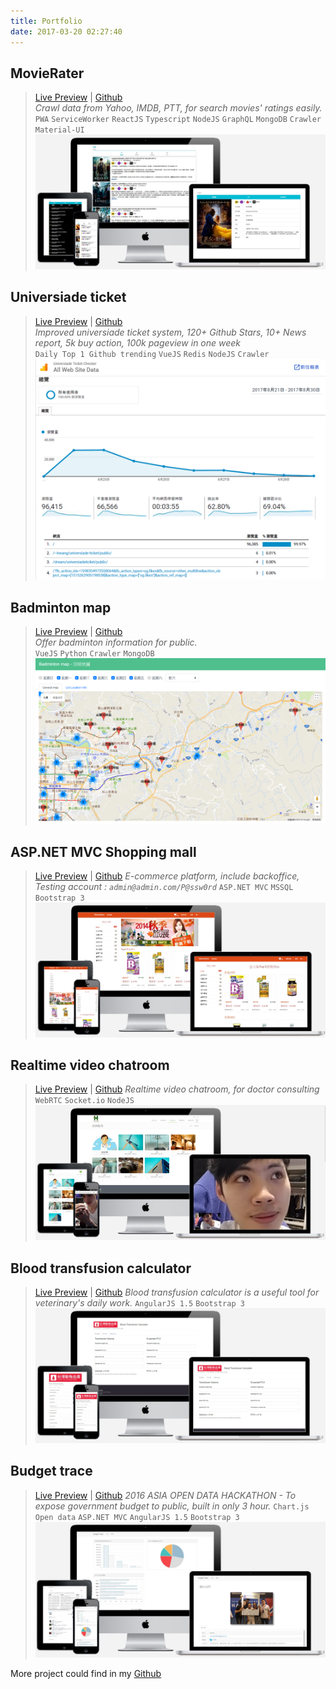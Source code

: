 ```yaml
---
title: Portfolio
date: 2017-03-20 02:27:40
---
```


## MovieRater
> [Live Preview](https://www.mvrater.com/) | [Github](https://github.com/Asing1001/movieRater.react)   
*Crawl data from Yahoo, IMDB, PTT, for search movies' ratings easily.*  
`PWA` `ServiceWorker` `ReactJS` `Typescript` `NodeJS` `GraphQL` `MongoDB` `Crawler` `Material-UI` 
![](index/movierater.jpg)

## Universiade ticket
> [Live Preview](https://ticket.mvrater.com/) | [Github](https://github.com/Asing1001/universiade-ticket)   
*Improved universiade ticket system, 120+ Github Stars, 10+ News report, 5k buy action, 100k pageview in one week*  
`Daily Top 1 Github trending` `VueJS` `Redis` `NodeJS` `Crawler` 
![](index/ticket.png)

## Badminton map
> [Live Preview](https://badmap.mvrater.com/) | [Github](https://github.com/Asing1001/badmintonmap.vue)   
*Offer badminton information for public.*  
`VueJS` `Python` `Crawler` `MongoDB` 
![](index/badmap.png)

## ASP.NET MVC Shopping mall
>  [Live Preview](https://wecarestore.azurewebsites.net/) | [Github](https://github.com/Asing1001/MVCShoppingMall) 
*E-commerce platform, include backoffice, Testing account : `admin@admin.com/P@ssw0rd`*
`ASP.NET MVC` `MSSQL` `Bootstrap 3` 
![](index/wecare-store.jpg)

## Realtime video chatroom
> [Live Preview](https://webrtc-realtime-videochat.herokuapp.com/) | [Github](https://github.com/Asing1001/webrtc-website) 
*Realtime video chatroom, for doctor consulting*
`WebRTC` `Socket.io` `NodeJS` 
![](index/webrtc-website.jpg)

## Blood transfusion calculator
> [Live Preview](http://acfreetool.azurewebsites.net/tools/bloodtransfusioncalculator.html) | [Github](https://github.com/Asing1001/acfreetools) 
*Blood transfusion calculator is a useful tool for veterinary's daily work.*
 `AngularJS 1.5` `Bootstrap 3` 
![](index/blood-transfusion-calculate.jpg)

## Budget trace
> [Live Preview](http://commabudget.azurewebsites.net/) | [Github](https://github.com/Asing1001/budget) 
*2016 ASIA OPEN DATA HACKATHON - To expose government budget to public, built in only 3 hour.*
`Chart.js` `Open data` `ASP.NET MVC` `AngularJS 1.5` `Bootstrap 3`
![](index/comma-budget.jpg)

More project could find in my [Github](https://github.com/asing1001)